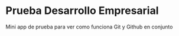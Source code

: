 # Prueba Desarrollo Empresarial

Mini app de prueba para ver como funciona Git y Github en conjunto
